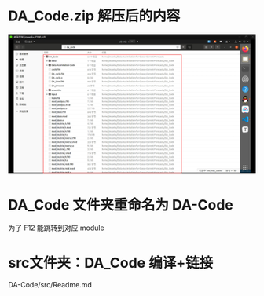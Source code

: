 # DA_Code.zip 解压后的内容
![](https://raw.githubusercontent.com/Liu-Jincan/PicGo/main/img/20220417170423.png)

# DA_Code 文件夹重命名为 DA-Code
为了 F12 能跳转到对应 module

# src文件夹：DA_Code 编译+链接
DA-Code/src/Readme.md

